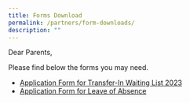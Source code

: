 ```yaml
---
title: Forms Download
permalink: /partners/form-downloads/
description: ""
---
```

Dear Parents,

Please find below the forms you may need.

*   [Application Form for Transfer-In Waiting List 2023](https://form.gov.sg/635a24f488187100121086e8)
*   [Application Form for Leave of Absence](https://form.gov.sg/60c04cc279793e001122ccfc)